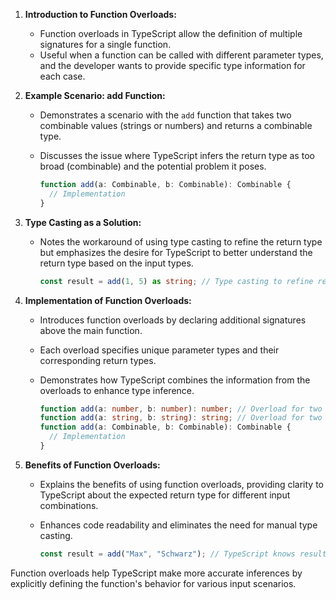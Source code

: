 1. **Introduction to Function Overloads:**

   - Function overloads in TypeScript allow the definition of multiple signatures for a single function.
   - Useful when a function can be called with different parameter types, and the developer wants to provide specific type information for each case.

2. **Example Scenario: add Function:**

   - Demonstrates a scenario with the `add` function that takes two combinable values (strings or numbers) and returns a combinable type.
   - Discusses the issue where TypeScript infers the return type as too broad (combinable) and the potential problem it poses.

     ```typescript
     function add(a: Combinable, b: Combinable): Combinable {
       // Implementation
     }
     ```

3. **Type Casting as a Solution:**

   - Notes the workaround of using type casting to refine the return type but emphasizes the desire for TypeScript to better understand the return type based on the input types.

     ```typescript
     const result = add(1, 5) as string; // Type casting to refine return type
     ```

4. **Implementation of Function Overloads:**

   - Introduces function overloads by declaring additional signatures above the main function.
   - Each overload specifies unique parameter types and their corresponding return types.
   - Demonstrates how TypeScript combines the information from the overloads to enhance type inference.

     ```typescript
     function add(a: number, b: number): number; // Overload for two numbers
     function add(a: string, b: string): string; // Overload for two strings
     function add(a: Combinable, b: Combinable): Combinable {
       // Implementation
     }
     ```

5. **Benefits of Function Overloads:**

   - Explains the benefits of using function overloads, providing clarity to TypeScript about the expected return type for different input combinations.
   - Enhances code readability and eliminates the need for manual type casting.

     ```typescript
     const result = add("Max", "Schwarz"); // TypeScript knows result is of type string
     ```

Function overloads help TypeScript make more accurate inferences by explicitly defining the function's behavior for various input scenarios.
